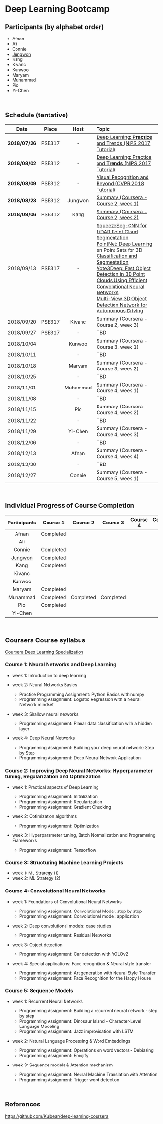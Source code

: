 # Deep Learning Bootcamp


## Participants (by alphabet order)
- Afnan
- Ali
- Connie
- [Jungwon](https://github.com/jungwonkang/study_coursera_deep_learning/)
- Kang
- Kivanc
- Kunwoo
- Maryam
- Muhammad
- Pio
- Yi-Chen
<br/>


## Schedule (tentative)
| Date           | Place      | Host           | Topic                                                                                                             |
|:--------------:|:----------:|:--------------:|:------------------------------------------------------------------------------------------------------------------|
| **2018/07/26** | PSE317     | -              | [Deep Learning: **Practice** and Trends (NIPS 2017 Tutorial)](https://youtu.be/YJnddoa8sHk)                       |
| **2018/08/02** | PSE312     | -              | [Deep Learning: Practice and **Trends** (NIPS 2017 Tutorial)](https://youtu.be/YJnddoa8sHk)                       |
| **2018/08/09** | PSE312     | -              | [Visual Recognition and Beyond (CVPR 2018 Tutorial)](https://youtu.be/m60uJVIE4Ys)                                |
| **2018/08/23** | PSE312     | Jungwon        | [Summary (Coursera - Course 2, week 1)](https://github.com/yorku-ausml/deeplearning_bootcamp/blob/master/interactive_session_materials/course2_week1_coursera_deeplearning_jungwon_20180822.pdf) 	|
| **2018/09/06** | PSE312     | Kang           | [Summary (Coursera - Course 2, week 2)](https://github.com/yorku-ausml/deeplearning_bootcamp/blob/master/interactive_session_materials/course2_week2_coursera_deeplearning_kangzhao_20180906.pdf) 	|
| 2018/09/13     | PSE317     | -              | [SqueezeSeg: CNN for LiDAR Point Cloud Segmentation](https://youtu.be/Xyn5Zd3lm6s) <br/> [PointNet: Deep Learning on Point Sets for 3D Classification and Segmentation](https://youtu.be/Cge-hot0Oc0) <br/>  [Vote3Deep: Fast Object Detection in 3D Point Clouds Using Efficient Convolutional Neural Networks](https://youtu.be/WUOSmAfeXIw) <br/> [Multi-View 3D Object Detection Network for Autonomous Driving](https://youtu.be/ChkgSvxAvMg) |  
| 2018/09/20     | PSE317     | Kivanc         | Summary (Coursera - Course 2, week 3)                                                                             |
| 2018/09/27     | PSE317     | -              | TBD                                                                                                               |
| 2018/10/04     |            | Kunwoo         | Summary (Coursera - Course 3, week 1)                                                                             |
| 2018/10/11     |            | -              | TBD                                                                                                               |
| 2018/10/18     |            | Maryam         | Summary (Coursera - Course 3, week 2)                                                                             |
| 2018/10/25     |            | -              | TBD                                                                                                               |
| 2018/11/01     |            | Muhammad       | Summary (Coursera - Course 4, week 1)                                                                             |
| 2018/11/08     |            | -              | TBD                                                                                                               |
| 2018/11/15     |            | Pio            | Summary (Coursera - Course 4, week 2)                                                                             |
| 2018/11/22     |            | -              | TBD                                                                                                               |
| 2018/11/29     |            | Yi-Chen        | Summary (Coursera - Course 4, week 3)                                                                             |
| 2018/12/06     |            | -              | TBD                                                                                                               |
| 2018/12/13     |            | Afnan          | Summary (Coursera - Course 4, week 4)                                                                             |
| 2018/12/20     |            | -              | TBD                                                                                                               |
| 2018/12/27     |            | Connie         | Summary (Coursera - Course 5, week 1)                                                                             |
<br/>


## Individual Progress of Course Completion
| Participants                                                             | Course 1  | Course 2  | Course 3  | Course 4  | Course 5  |
|:------------------------------------------------------------------------:|:---------:|:---------:|:---------:|:---------:|:---------:|
| Afnan                                                                    | Completed |           |           |           |           |
| Ali                                                                      |           |           |           |           |           |
| Connie                                                                   | Completed |           |           |           |           |
| [Jungwon](https://github.com/jungwonkang/study_coursera_deep_learning/)  | Completed |           |           |           |           |
| Kang                                                                     | Completed |           |           |           |           |
| Kivanc                                                                   |           |           |           |           |           |
| Kunwoo                                                                   |           |           |           |           |           |
| Maryam                                                                   | Completed |           |           |           |           |
| Muhammad                                                                 | Completed | Completed | Completed |           |           |
| Pio                                                                      | Completed |           |           |           |           |
| Yi-Chen                                                                  |           |           |           |           |           |
<br/>


## Coursera Course syllabus
[Coursera Deep Learning Specialization](https://www.coursera.org/specializations/deep-learning)

### Course 1: Neural Networks and Deep Learning
- week 1: Introduction to deep learning
- week 2: Neural Networks Basics
  - Practice Programming Assignment: Python Basics with numpy
  - Programming Assignment: Logistic Regression with a Neural Network mindset
    
- week 3: Shallow neural networks
  - Programming Assignment: Planar data classification with a hidden layer

- week 4: Deep Neural Networks
  - Programming Assignment: Building your deep neural network: Step by Step
  - Programming Assignment: Deep Neural Network Application

### Course 2: Improving Deep Neural Networks: Hyperparameter tuning, Regularization and Optimization
- week 1: Practical aspects of Deep Learning
  - Programming Assignment: Initialization
  - Programming Assignment: Regularization
  - Programming Assignment: Gradient Checking

- week 2: Optimization algorithms
  - Programming Assignment: Optimization

- week 3: Hyperparameter tuning, Batch Normalization and Programming Frameworks
  - Programming Assignment: Tensorflow

### Course 3: Structuring Machine Learning Projects
- week 1: ML Strategy (1)
- week 2: ML Strategy (2)

### Course 4: Convolutional Neural Networks
- week 1: Foundations of Convolutional Neural Networks
  - Programming Assignment: Convolutional Model: step by step
  - Programming Assignment: Convolutional model: application

- week 2: Deep convolutional models: case studies
  - Programming Assignment: Residual Networks

- week 3: Object detection
  - Programming Assignment: Car detection with YOLOv2

- week 4: Special applications: Face recognition & Neural style transfer
  - Programming Assignment: Art generation with Neural Style Transfer
  - Programming Assignment: Face Recognition for the Happy House

### Course 5: Sequence Models
- week 1: Recurrent Neural Networks
  - Programming Assignment: Building a recurrent neural network - step by step
  - Programming Assignment: Dinosaur Island - Character-Level Language Modeling
  - Programming Assignment: Jazz improvisation with LSTM

- week 2: Natural Language Processing & Word Embeddings
  - Programming Assignment: Operations on word vectors - Debiasing
  - Programming Assignment: Emojify

- week 3: Sequence models & Attention mechanism
  - Programming Assignment: Neural Machine Translation with Attention
  - Programming Assignment: Trigger word detection
<br/>

## References
https://github.com/Kulbear/deep-learning-coursera

